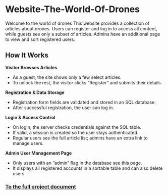 # Website-The-World-Of-Drones
Welcome to the world of drones
This website provides a collection of articles about drones. Users can register and log in to access all content, while guests see only a subset of articles. Admins have an additional page to view and sort registered users.

## How It Works

**Visitor Browses Articles**

* As a guest, the site shows only a few select articles.
* To unlock the rest, the visitor clicks “Register” and submits their details.

**Registration & Data Storage**

* Registration form fields are validated and stored in an SQL database.
* After successful registration, the user can log in.

**Login & Access Control**

* On login, the server checks credentials against the SQL table.
* If valid, a session is created so the user stays authenticated.
* Regular users see the full article list; admins have an extra link to manage users.

**Admin User Management Page**

* Only users with an “admin” flag in the database see this page.
* It displays all registered accounts in a sortable table and can also delete users.

### [To the full project document](https://github.com/NoamW2108/Finel-Project-Drones/blob/ccc2c2092d43c58284dc0a26152e6c24dc6c927b/%D7%94%D7%9B%D7%9C%20%D7%90%D7%95%D7%93%D7%95%D7%AA%20%D7%A8%D7%97%D7%A4%D7%A0%D7%99%D7%9D%20-%20%D7%A0%D7%95%D7%A2%D7%9D%20%D7%95%D7%9C%D7%93%D7%9E%D7%9F.pdf)
